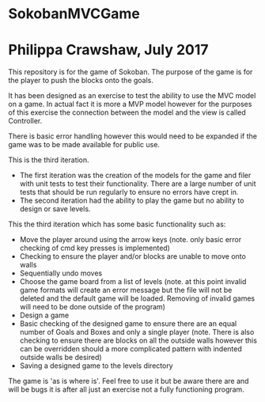 # SokobanMVCGame
# Philippa Crawshaw, July 2017

This repository is for the game of Sokoban. The purpose of the game is for the player to push the blocks onto the goals. 

It has been designed as an exercise to test the ability to use the MVC model on a game. 
In actual fact it is more a MVP model however for the purposes of this exercise the connection between the model and the view is called Controller.

There is basic error handling however this would need to be expanded if the game was to be made available for public use.

This is the third iteration. 
  * The first iteration was the creation of the models for the game and filer with unit tests to test their functionality. There are a large number of unit tests that should be run regularly to ensure no errors have crept in.
  * The second iteration had the ability to play the game but no ability to design or save levels.

This the third iteration which has some basic functionality such as:
  * Move the player around using the arrow keys 
      (note. only basic error checking of cmd key presses is implemented)
  * Checking to ensure the player and/or blocks are unable to move onto walls
  * Sequentially undo moves
  * Choose the game board from a list of levels 
      (note. at this point invalid game formats will create an error message but the file will not be deleted and the default game will be loaded. Removing of invalid games will need to be done outside of the program) 
  * Design a game
  * Basic checking of the designed game to ensure there are an equal number of Goals and Boxes and only a single player 
    (note. There is also checking to ensure there are blocks on all the outside walls however this can be overridden should a more complicated pattern with indented outside walls be desired)
  * Saving a designed game to the levels directory
  
The game is 'as is where is'. Feel free to use it but be aware there are and will be bugs it is after all just an exercise not a fully functioning program.
